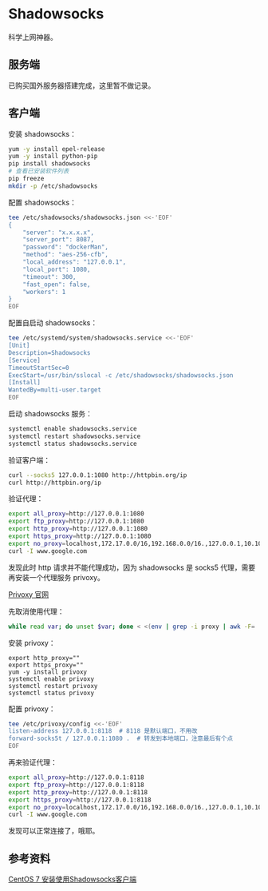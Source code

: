 # Shadowsocks

科学上网神器。

## 服务端

已购买国外服务器搭建完成，这里暂不做记录。

## 客户端

安装 shadowsocks：

```sh
yum -y install epel-release
yum -y install python-pip
pip install shadowsocks
# 查看已安装软件列表
pip freeze
mkdir -p /etc/shadowsocks
```

配置 shadowsocks：

```sh
tee /etc/shadowsocks/shadowsocks.json <<-'EOF'
{
	"server": "x.x.x.x",
	"server_port": 8087,
	"password": "dockerMan",
	"method": "aes-256-cfb",
	"local_address": "127.0.0.1",
	"local_port": 1080,
	"timeout": 300,
	"fast_open": false,
	"workers": 1
}
EOF
```

配置自启动 shadowsocks：

```sh
tee /etc/systemd/system/shadowsocks.service <<-'EOF'
[Unit]
Description=Shadowsocks
[Service]
TimeoutStartSec=0
ExecStart=/usr/bin/sslocal -c /etc/shadowsocks/shadowsocks.json
[Install]
WantedBy=multi-user.target
EOF
```

启动 shadowsocks 服务：

```sh
systemctl enable shadowsocks.service
systemctl restart shadowsocks.service
systemctl status shadowsocks.service
```

验证客户端：

```sh
curl --socks5 127.0.0.1:1080 http://httpbin.org/ip
curl http://httpbin.org/ip
```

验证代理：

```sh
export all_proxy=http://127.0.0.1:1080
export ftp_proxy=http://127.0.0.1:1080
export http_proxy=http://127.0.0.1:1080
export https_proxy=http://127.0.0.1:1080
export no_proxy=localhost,172.17.0.0/16,192.168.0.0/16.,127.0.0.1,10.10.0.0/16
curl -I www.google.com
```

发现此时 http 请求并不能代理成功，因为 shadowsocks 是 socks5 代理，需要再安装一个代理服务 privoxy。

[Privoxy 官网](http://www.privoxy.org/)

先取消使用代理：

```sh
while read var; do unset $var; done < <(env | grep -i proxy | awk -F= '{print $1}')
```

安装 privoxy：

```
export http_proxy=""
export https_proxy=""
yum -y install privoxy
systemctl enable privoxy
systemctl restart privoxy
systemctl status privoxy
```

配置 privoxy：

```sh
tee /etc/privoxy/config <<-'EOF'
listen-address 127.0.0.1:8118  # 8118 是默认端口，不用改
forward-socks5t / 127.0.0.1:1080 .  # 转发到本地端口，注意最后有个点
EOF
```

再来验证代理：

```sh
export all_proxy=http://127.0.0.1:8118
export ftp_proxy=http://127.0.0.1:8118
export http_proxy=http://127.0.0.1:8118
export https_proxy=http://127.0.0.1:8118
export no_proxy=localhost,172.17.0.0/16,192.168.0.0/16.,127.0.0.1,10.10.0.0/16
curl -I www.google.com
```

发现可以正常连接了，哦耶。

## 参考资料

[CentOS 7 安装使用Shadowsocks客户端](https://www.jianshu.com/p/824912d9afda)
